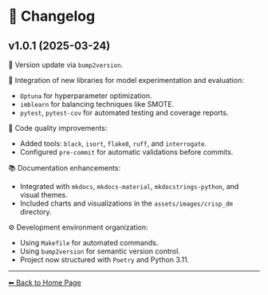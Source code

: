 # 📜 **Changelog**

## v1.0.1 (2025-03-24)

🔼 Version update via `bump2version`.

🧪 Integration of new libraries for model experimentation and evaluation:
- `Optuna` for hyperparameter optimization.
- `imblearn` for balancing techniques like SMOTE.
- `pytest`, `pytest-cov` for automated testing and coverage reports.

🧹 Code quality improvements:
- Added tools: `black`, `isort`, `flake8`, `ruff`, and `interrogate`.
- Configured `pre-commit` for automatic validations before commits.

📚 Documentation enhancements:
- Integrated with `mkdocs`, `mkdocs-material`, `mkdocstrings-python`, and visual themes.
- Included charts and visualizations in the `assets/images/crisp_dm` directory.

⚙️ Development environment organization:
- Using `Makefile` for automated commands.
- Using `bump2version` for semantic version control.
- Project now structured with `Poetry` and Python 3.11.

---

[⬅ Back to Home Page](index.md)
